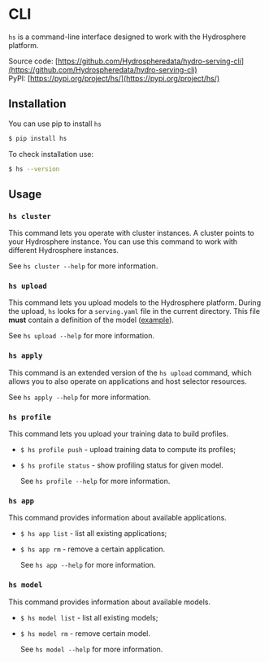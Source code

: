 # CLI

`hs` is a command-line interface designed to work with the Hydrosphere platform.

Source code: [https://github.com/Hydrospheredata/hydro-serving-cli](https://github.com/Hydrospheredata/hydro-serving-cli)  
PyPI: [https://pypi.org/project/hs/](https://pypi.org/project/hs/)

## Installation

You can use pip to install `hs`

```bash
$ pip install hs
```

To check installation use:

```bash
$ hs --version
```

## Usage

### `hs cluster`

This command lets you operate with cluster instances. A cluster points to your Hydrosphere instance. You can use this command to work with different Hydrosphere instances.

See `hs cluster --help` for more information.

### `hs upload`

This command lets you upload models to the Hydrosphere platform. During the upload, `hs` looks for a `serving.yaml` file in the current directory. This file **must** contain a definition of the model \([example](../how-to/write-definitions.md#kind-model)\).

See `hs upload --help` for more information.

### `hs apply`

This command is an extended version of the `hs upload` command, which allows you to also operate on applications and host selector resources.

See `hs apply --help` for more information.

### `hs profile`

This command lets you upload your training data to build profiles.

* `$ hs profile push` - upload training data to compute its profiles; 
* `$ hs profile status` - show profiling status for given model.

  See `hs profile --help` for more information.

### `hs app`

This command provides information about available applications.

* `$ hs app list` - list all existing applications;
* `$ hs app rm` - remove a certain application.

  See `hs app --help` for more information.

### `hs model`

This command provides information about available models.

* `$ hs model list` - list all existing models;
* `$ hs model rm` - remove certain model.

  See `hs model --help` for more information.

